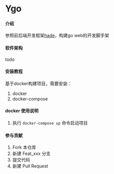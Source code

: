 # Ygo

#### 介绍

参照前后端开发框架[hade](http://hade.funaio.cn/)，构建go web的开发脚手架

#### 软件架构
todo


#### 安装教程
基于docker构建项目，需要安装：
1. docker
2. docker-compose


#### docker 使用说明
1. 执行 `docker-compose up` 命令启动项目

#### 参与贡献

1.  Fork 本仓库
2.  新建 Feat_xxx 分支
3.  提交代码
4.  新建 Pull Request

